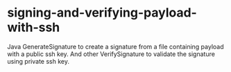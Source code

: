 # signing-and-verifying-payload-with-ssh
Java GenerateSignature to create a signature from a file containing payload with a public ssh key. And other VerifySignature to validate the signature using private ssh key. 
